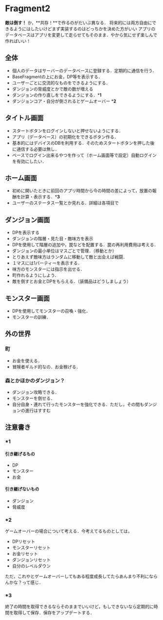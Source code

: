# Fragment2

**敵は倒す！** か，**共存！**で作るのがだいぶ異なる．
将来的には両方自由にできるようにはしたいけどまず実装するのはどっちかを決めた方がいい
アプリのデータベースはアプリを変更して走らせてもそのまま．やから気にせず楽しんで作ればいい！

## 全体

- 個人のデータはサーバーのデータベースに登録する．定期的に通信を行う．
- BaseFragmentの上にお金，DP等を表示する．
- ユーザーごとに交流的なものをできるようにする．
- ダンジョンの脅威度とかで敵の数が増える
- ダンジョンの作り直しをできるようにする．***1**
- ダンジョンコア・自分が倒されるとゲームオーバー ***2**

## タイトル画面

- スタートボタンをログインしないと押せないようにする．
- アプリ（データベース）の初期化をできるボタン作る．
- 基本的にはデバイスのDBを利用する．そのためスタートボタンを押した後に通信する必要は無し．
- ベースでログイン出来るやつを作って（ホーム画面等で設定）自動ログインを有効にしたい．

## ホーム画面

- 初めに開いたときに前回のアプリ時間から今の時間の差によって，放置の報酬を計算・表示する．***3**
- ユーザーのステータス一覧とか見れる．詳細は各項目で

## ダンジョン画面

- DPを表示する
- ダンジョンの階層・見た目・敵味方を表示
- DPを使用して階層の追加や，罠などを配置する．罠の再利用費用は考える．
- ダンジョンの最小単位はマスごとで管理．（移動とか）
- とりあえず敵味方はランダムに移動して敵と出会えば戦闘．
- １マスには1パーティーを表示する．
- 味方のモンスターには指示を出せる．
- 町作れるようにしよう．
- 敵を倒すとお金とDPをもらえる．（装備品はどうしましょう）

## モンスター画面

- DPを使用してモンスターの召喚・強化．
- モンスターの訓練．

## 外の世界

### 町

- お金を使える．
- 冒険者ギルド的なの．お金稼げる．

### 森とかほかのダンジョン？

- ダンジョン攻略できる．
- モンスターを倒せる．
- 自分自身・連れて行ったモンスターを強化できる．ただし，その間もダンジョンの進行はすすむ

## 注意書き

### *1

#### 引き継げるもの

- DP
- モンスター
- お金

#### 引き継げないもの

- ダンジョン
- 脅威度

### *2

ゲームオーバーの場合について考える．今考えてるものとしては，

- DPリセット
- モンスターリセット
- お金リセット
- ダンジョンリセット
- 自分のレベルダウン

ただ，これやとゲームオーバーしてもある程度成長してたらあんまり不利にならんかな？って感じ．

### *3

終了の時間を取得できるならそのままでいいけど，もしできないなら定期的に時間を取得して保存．保存をアップデートする．
